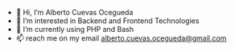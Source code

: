 - 👋 Hi, I’m Alberto Cuevas Ocegueda
- 👀 I’m interested in Backend and Frontend Technologies
- 🌱 I’m currently using PHP and Bash
- 📫 reach me on my email alberto.cuevas.ocegueda@gmail.com

<!---
efturtle/efturtle is a ✨ special ✨ repository because its `README.md` (this file) appears on your GitHub profile.
You can click the Preview link to take a look at your changes.
--->
